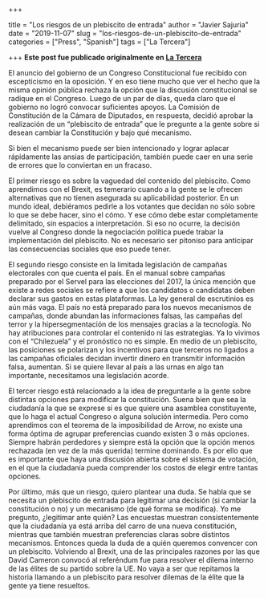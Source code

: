 +++

title = "Los riesgos de un plebiscito de entrada"
author = "Javier Sajuria"
date = "2019-11-07"
slug = "los-riesgos-de-un-plebiscito-de-entrada"
categories = ["Press", "Spanish"]
tags = ["La Tercera"]

+++
**Este post fue publicado originalmente en [La Tercera][1]**

El anuncio del gobierno de un Congreso Constitucional fue recibido con escepticismo en la oposición. Y en eso tiene mucho que ver el hecho que la misma opinión pública rechaza la opción que la discusión constitucional se radique en el Congreso. Luego de un par de días, queda claro que el gobierno no logró convocar suficientes apoyos. La Comisión de Constitución de la Cámara de Diputados, en respuesta, decidió aprobar la realización de un “plebiscito de entrada” que le pregunte a la gente sobre si desean cambiar la Constitución y bajo qué mecanismo.

Si bien el mecanismo puede ser bien intencionado y lograr aplacar rápidamente las ansias de participación, también puede caer en una serie de errores que lo conviertan en un fracaso.

El primer riesgo es sobre la vaguedad del contenido del plebiscito. Como aprendimos con el Brexit, es temerario cuando a la gente se le ofrecen alternativas que no tienen asegurada su aplicabilidad posterior. En un mundo ideal, debiéramos pedirle a los votantes que decidan no sólo sobre lo que se debe hacer, sino el cómo. Y ese cómo debe estar completamente delimitado, sin espacios a interpretación. Si eso no ocurre, la decisión vuelve al Congreso donde la negociación política puede trabar la implementación del plebiscito. No es necesario ser pitoniso para anticipar las consecuencias sociales que eso puede tener.

El segundo riesgo consiste en la limitada legislación de campañas electorales con que cuenta el país. En el manual sobre campañas preparado por el Servel para las elecciones del 2017, la única mención que existe a redes sociales se refiere a que los candidatos o candidatas deben declarar sus gastos en estas plataformas. La ley general de escrutinios es aún más vaga. El país no está preparado para los nuevos mecanismos de campañas, donde abundan las informaciones falsas, las campañas del terror y la hipersegmentación de los mensajes gracias a la tecnología. No hay atribuciones para controlar el contenido ni las estrategias. Ya lo vivimos con el “Chilezuela” y el pronóstico no es simple. En medio de un plebiscito, las posiciones se polarizan y los incentivos para que terceros no ligados a las campañas oficiales decidan invertir dinero en transmitir información falsa, aumentan. Si se quiere llevar al país a las urnas en algo tan importante, necesitamos una legislación acorde.

El tercer riesgo está relacionado a la idea de preguntarle a la gente sobre distintas opciones para modificar la constitución. Suena bien que sea la ciudadanía la que se exprese si es que quiere una asamblea constituyente, que lo haga el actual Congreso o alguna solución intermedia. Pero como aprendimos con el teorema de la imposibilidad de Arrow, no existe una forma óptima de agrupar preferencias cuando existen 3 o más opciones. Siempre habrán perdedores y siempre está la opción que la opción menos rechazada (en vez de la más querida) termine dominando. Es por ello que es importante que haya una discusión abierta sobre el sistema de votación, en el que la ciudadanía pueda comprender los costos de elegir entre tantas opciones.

Por último, más que un riesgo, quiero plantear una duda. Se habla que se necesita un plebiscito de entrada para legitimar una decisión (si cambiar la constitución o no) y un mecanismo (de qué forma se modifica). Yo me pregunto, ¿legitimar ante quién? Las encuestas muestran consistentemente que la ciudadanía ya está arriba del carro de una nueva constitución, mientras que también muestran preferencias claras sobre distintos mecanismos. Entonces queda la duda de a quién queremos convencer con un plebiscito. Volviendo al Brexit, una de las principales razones por las que David Cameron convocó al referéndum fue para resolver el dilema interno de las élites de su partido sobre la UE. No vaya a ser que repitamos la historia llamando a un plebiscito para resolver dilemas de la élite que la gente ya tiene resueltos.

 [1]: https://www.latercera.com/la-tercera-pm/noticia/los-riesgos-plebiscito-entrada/897487/